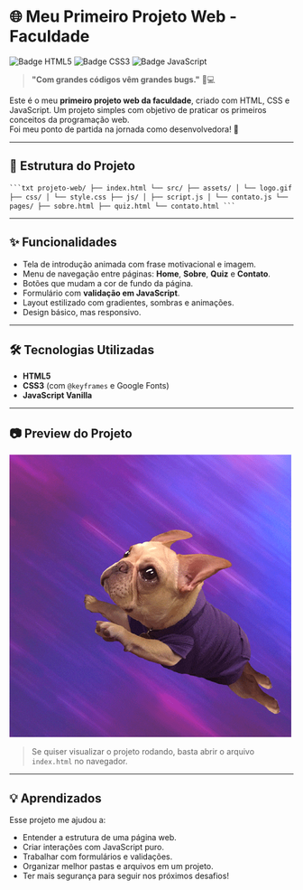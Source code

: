 # 🌐 Meu Primeiro Projeto Web - Faculdade

![Badge HTML5](https://img.shields.io/badge/HTML5-E34F26?style=flat-square&logo=html5&logoColor=white)
![Badge CSS3](https://img.shields.io/badge/CSS3-1572B6?style=flat-square&logo=css3&logoColor=white)
![Badge JavaScript](https://img.shields.io/badge/JavaScript-F7DF1E?style=flat-square&logo=javascript&logoColor=black)

> **"Com grandes códigos vêm grandes bugs."** 🐞💻

Este é o meu **primeiro projeto web da faculdade**, criado com HTML, CSS e JavaScript. Um projeto simples com objetivo de praticar os primeiros conceitos da programação web.  
Foi meu ponto de partida na jornada como desenvolvedora! 🚀

---

## 📁 Estrutura do Projeto
<pre lang="markdown"><code>```txt projeto-web/ ├── index.html └── src/ ├── assets/ │ └── logo.gif ├── css/ │ └── style.css ├── js/ │ ├── script.js │ └── contato.js └── pages/ ├── sobre.html ├── quiz.html └── contato.html ```</code></pre>
---

## ✨ Funcionalidades

- Tela de introdução animada com frase motivacional e imagem.
- Menu de navegação entre páginas: **Home**, **Sobre**, **Quiz** e **Contato**.
- Botões que mudam a cor de fundo da página.
- Formulário com **validação em JavaScript**.
- Layout estilizado com gradientes, sombras e animações.
- Design básico, mas responsivo.

---

## 🛠️ Tecnologias Utilizadas

- **HTML5**  
- **CSS3** (com `@keyframes` e Google Fonts)  
- **JavaScript Vanilla**  

---

## 📷 Preview do Projeto

![Logo Animada](./src/assets/logo.gif)

> Se quiser visualizar o projeto rodando, basta abrir o arquivo `index.html` no navegador.

---

## 💡 Aprendizados

Esse projeto me ajudou a:

- Entender a estrutura de uma página web.
- Criar interações com JavaScript puro.
- Trabalhar com formulários e validações.
- Organizar melhor pastas e arquivos em um projeto.
- Ter mais segurança para seguir nos próximos desafios!
